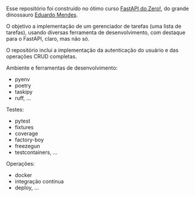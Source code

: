 
Esse repositório foi construído no ótimo curso [FastAPI do Zero!](https://fastapidozero.dunossauro.com/), do grande dinossauro [Eduardo Mendes](https://www.youtube.com/@Dunossauro).

O objetivo a implementação de um gerenciador de tarefas (uma lista de tarefas), usando diversas ferramenta de desenvolvimento, com destaque para o FastAPI, claro, mas não só. 

O repositório inclui a implementação da autenticação do usuário e das operações CRUD completas.


Ambiente e ferramentas de desenvolvimento:
- pyenv
- poetry
- taskipy
- ruff, ...

Testes:
- pytest
- fixtures
- coverage
- factory-boy
- freezegun
- testcontainers, ...

Operações:
- docker
- integração contínua
- deploy, ...
